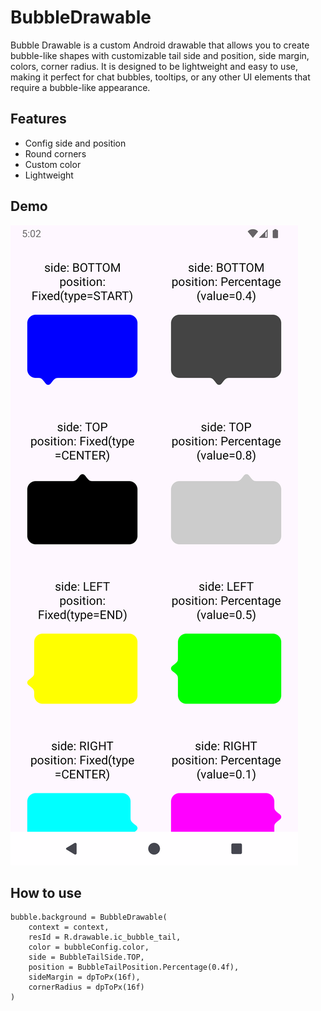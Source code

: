 
# BubbleDrawable

Bubble Drawable is a custom Android drawable that allows you to create bubble-like shapes with customizable tail side and position, side margin, colors, corner radius. It is designed to be lightweight and easy to use, making it perfect for chat bubbles, tooltips, or any other UI elements that require a bubble-like appearance.


## Features

- Config side and position
- Round corners
- Custom color
- Lightweight


## Demo
![bubble.png](demo/bubble.png)

## How to use

```
bubble.background = BubbleDrawable(
    context = context,
    resId = R.drawable.ic_bubble_tail,
    color = bubbleConfig.color,
    side = BubbleTailSide.TOP,
    position = BubbleTailPosition.Percentage(0.4f),
    sideMargin = dpToPx(16f),
    cornerRadius = dpToPx(16f)
)
```
